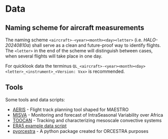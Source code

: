 # Data



## Naming scheme for aircraft measurements

The naming scheme `<aircraft>-<year><month><day><letter>` (i.e. _HALO-20240810a_) shall serve as a clean and future-proof way to identify flights. The `<letter>` in the end of the scheme will distinguish between cases, when several flights will take place in one day.

For quicklook data the terminus `QL_<aircraft>-<year><month><day><letter>_<instrument>_<Version: Vxx>` is recommended.


## Tools

Some tools and data scripts:
* [AERIS](https://observations.ipsl.fr/aeris/maestro/#/map) - Flight track planning tool shaped for MAESTRO
* [MISVA](https://misva.aeris-data.fr/en/homepage/) - Monitoring and forecast of IntraSeasonal Variability over Africa 
* [TOOCAN](https://toocan.ipsl.fr/) - Tracking and characterizing mesoscale convective systems
* [ERA5 example data script](hera5.md)
* [pyorcestra](https://github.com/orcestra-campaign/pyorcestra) - A python package created for ORCESTRA purposes
